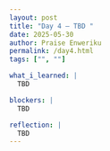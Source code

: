 ```yaml
---
layout: post
title: "Day 4 – TBD "
date: 2025-05-30
author: Praise Enweriku
permalink: /day4.html
tags: ["", ""]

what_i_learned: |
  TBD

blockers: |
  TBD

reflection: |
  TBD
---
```

